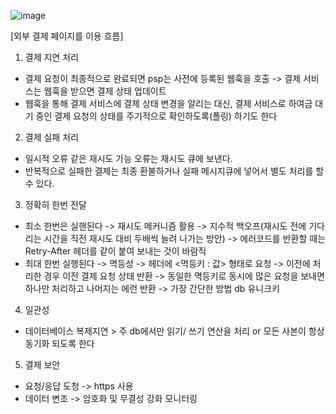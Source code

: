 ![image](https://github.com/user-attachments/assets/ee08b3a2-972d-4bff-9cc1-69c3e445dcd4)

[외부 결제 페이지를 이용 흐름]




1) 결제 지연 처리
- 결제 요청이 최종적으로 완료되면 psp는 사전에 등록된 웹훅을 호출 -> 결제 서비스는 웹훅을 받으면 결제 상태 업데이트
- 웹훅을 통해 결제 서비스에 결제 상태 변경을 알리는 대신, 결제 서비스로 하여금 대기 중인 결제 요청의 상태를 주기적으로 확인하도록(폴링) 하기도 한다

2) 결제 실패 처리
- 일시적 오류 같은 재시도 가능 오류는 재시도 큐에 보낸다.
- 반복적으로 실패한 결제는 최종 환불하거나 실패 메시지큐에 넣어서 별도 처리를 할 수 있다.

3) 정확히 한번 전달
- 최소 한번은 실핸된다 -> 재시도 메커니즘 활용 -> 지수적 백오프(재시도 전에 기다리는 시간을 직전 재시도 대비 두배씩 늘려 나가는 방안) -> 에러코드를 반환할 때는 Retry-After 헤더를 같이 붙여 보내는 것이 바람직
- 최대 한번 실행된다 -> 멱등성 -> 헤더에 <멱등키 : 값> 형태로 요청 -> 이전에 처리한 경우 이전 결제 요청 상태 반환 -> 동일한 멱등키로 동시에 많은 요청을 보내면 하나만 처리하고 나머지는 에런 반환  -> 가장 간단한 방법 db 유니크키

4) 일관성
- 데이터베이스 복제지연 > 주 db에서만 읽기/ 쓰기 연산을 처리 or 모든 사본이 항상 동기화 되도록 한다


5) 결제 보안
- 요청/응답 도청 -> https 사용
- 데이터 변조 -> 암호화 및 무결성 강화 모니터링
